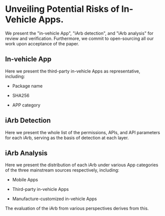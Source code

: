# Unveiling Potential Risks of In-Vehicle Apps.

We present the "in-vehicle App", "iArb detection", and "iArb analysis" for review and verification. Furthermore, we commit to open-sourcing all our work upon acceptance of the paper.

## In-vehicle App

Here we present the third-party in-vehicle Apps as representative, including:

* Package name

* SHA256

* APP category

## iArb Detection

Here we present the whole list of the permissions, APIs, and API parameters for each iArb, serving as the basis of detection at each layer. 

## iArb Analysis

Here we present the distribution of each iArb under various App categories of the three mainstream sources respectively, including: 

* Mobile Apps

* Third-party in-vehicle Apps

* Manufacture-customized in-vehicle Apps

The evaluation of the iArb from various perspectives derives from this.

